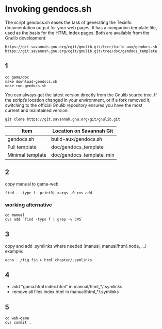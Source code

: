 # Invoking gendocs.sh

The script gendocs.sh eases the task of generating the Texinfo documentation
output for your web pages. It has a companion template file,
used as the basis for the HTML index pages. Both are available
from the Gnulib development:

    https://git.savannah.gnu.org/cgit/gnulib.git/tree/build-aux/gendocs.sh
    https://git.savannah.gnu.org/cgit/gnulib.git/tree/doc/gendocs_template


## 1

    cd gama/doc
    make download-gendocs.sh
    make run-gendocs.sh

You can always get the latest version directly from the Gnulib source tree.
If the script’s location changed in your environment, or if a fork removed it,
switching to the official Gnulib repository ensures you have the most current
and maintained version.

    git clone https://git.savannah.gnu.org/git/gnulib.git

| Item             | Location on Savannah Git |
| ---------------- | ------------------------ |
| gendocs.sh       | build-aux/gendocs.sh     |
| Full template    | doc/gendocs_template     |
| Minimal template | doc/gendocs_template_min |

## 2

copy manual to gama-web

    find . -type f -print0| xargs -0 cvs add

### working alternative ###

    cd manual
    cvs add `find -type f | grep -v CVS`

## 3

copy and add .symlinks where needed (manual, manual/html_node, ...)
example:

    echo ../fig fig > html_chapter/.symlinks

## 4

* add "gama.html index.html"  in manual/html_*/.symlinks
* remove all files index.html in manual/html_*/.symlinks

## 5
    cd web-gama
    cvs commit .
